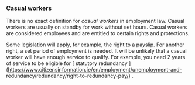 ###  Casual workers

There is no exact definition for _casual workers_ in employment law. Casual
workers are usually on standby for work without set hours. Casual workers are
considered employees and are entitled to certain rights and protections.

Some legislation will apply, for example, the right to a payslip. For another
right, a set period of employment is needed. It will be unlikely that a casual
worker will have enough service to qualify. For example, you need 2 years of
service to be eligible for [ statutory redundancy
](https://www.citizensinformation.ie/en/employment/unemployment-and-
redundancy/redundancy/right-to-redundancy-pay/) .
